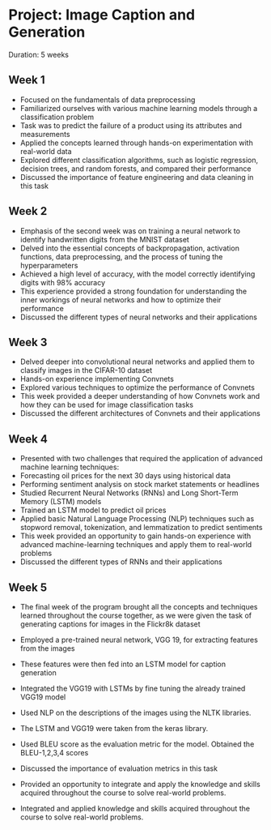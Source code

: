 # Project: Image Caption and Generation

Duration: 5 weeks
## Week 1
- Focused on the fundamentals of data preprocessing
- Familiarized ourselves with various machine learning models through a classification problem
- Task was to predict the failure of a product using its attributes and measurements
- Applied the concepts learned through hands-on experimentation with real-world data
- Explored different classification algorithms, such as logistic regression, decision trees, and random forests, and compared their performance
- Discussed the importance of feature engineering and data cleaning in this task
## Week 2
- Emphasis of the second week was on training a neural network to identify handwritten digits from the MNIST dataset
- Delved into the essential concepts of backpropagation, activation functions, data preprocessing, and the process of tuning the hyperparameters
- Achieved a high level of accuracy, with the model correctly identifying digits with 98% accuracy
- This experience provided a strong foundation for understanding the inner workings of neural networks and how to optimize their performance
- Discussed the different types of neural networks and their applications
## Week 3
- Delved deeper into convolutional neural networks and applied them to classify images in the CIFAR-10 dataset
- Hands-on experience implementing Convnets
- Explored various techniques to optimize the performance of Convnets
- This week provided a deeper understanding of how Convnets work and how they can be used for image classification tasks
- Discussed the different architectures of Convnets and their applications
## Week 4
- Presented with two challenges that required the application of advanced machine learning techniques:
- Forecasting oil prices for the next 30 days using historical data
- Performing sentiment analysis on stock market statements or headlines
- Studied Recurrent Neural Networks (RNNs) and Long Short-Term Memory (LSTM) models
- Trained an LSTM model to predict oil prices
- Applied basic Natural Language Processing (NLP) techniques such as stopword removal, tokenization, and lemmatization to predict sentiments
- This week provided an opportunity to gain hands-on experience with advanced machine-learning techniques and apply them to real-world problems
- Discussed the different types of RNNs and their applications
## Week 5
- The final week of the program brought all the concepts and techniques learned throughout the course together, as we were given the task of generating captions for images in the Flickr8k dataset
- Employed a pre-trained neural network, VGG 19, for extracting features from the images
- These features were then fed into an LSTM model for caption generation
- Integrated the VGG19 with LSTMs by fine tuning the already trained VGG19 model
- Used NLP on the descriptions of the images using the NLTK libraries.
- The LSTM and VGG19 were taken from the keras library.
- Used BLEU score as the evaluation metric for the model. Obtained the BLEU-1,2,3,4 scores
- Discussed the importance of evaluation metrics in this task
- Provided an opportunity to integrate and apply the knowledge and skills acquired throughout the course to solve real-world problems.

- Integrated and applied knowledge and skills acquired throughout the course to solve real-world problems.
